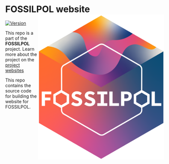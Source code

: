 # FOSSILPOL website <img src="figures/Logo FOSSILPOL regular - 600ppi.png" align="right" width="400" />

<!-- badges: start -->
[![Version](https://img.shields.io/github/v/release/HOPE-UIB-BIO/FOSSILPOL-website?label=Version&logo=github)](https://github.com/HOPE-UIB-BIO/FOSSILPOL-website/releases)
<!-- badges: end -->

This repo is a part of the **FOSSILPOL** project. Learn more about the project on the [project websites](https://hope-uib-bio.github.io/FOSSILPOL-website/)

This repo contains the source code for building the website for FOSSILPOL.
